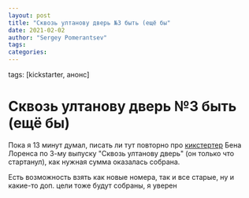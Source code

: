 ```yaml
---
layout: post
title: "Сквозь ултанову дверь №3 быть (ещё бы"
date: 2021-02-02
author: "Sergey Pomerantsev"
tags:
categories:
---
```

tags: [kickstarter, анонс]

# Сквозь ултанову дверь №3 быть (ещё бы)

Пока я 13 минут думал, писать ли тут повторно про [кикстертер](https://www.kickstarter.com/projects/through-ultans-door/through-ultans-door) Бена Лоренса по 3-му выпуску "Сквозь ултанову дверь" (он только что стартанул), как нужная сумма оказалась собрана.

Есть возможность взять как новые номера, так и все старые, ну и какие-то доп. цели тоже будут собраны, я уверен

